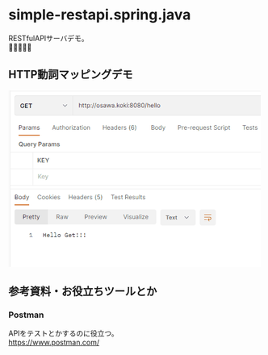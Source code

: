 # simple-restapi.spring.java

RESTfulAPIサーバデモ。  
🥺🥺🥺🥺🥺  

## HTTP動詞マッピングデモ

![HTTP動詞マッピングデモ](/dev/docs/img/simple-httpverb.gif)  

## 参考資料・お役立ちツールとか

### Postman

APIをテストとかするのに役立つ。  
<https://www.postman.com/>  
